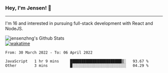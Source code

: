 ### Hey, I'm Jensen! 👋

---

I'm 16 and interested in pursuing full-stack development with React and NodeJS.

![jensenzhng's Github Stats](https://github-readme-stats.vercel.app/api?username=jensenzhng&theme=dark&show_icons=true&count_private=true)
<br />
[![wakatime](https://wakatime.com/badge/user/cbfc263d-3611-4e36-8278-8fad45fe3f62.svg)](https://wakatime.com/@cbfc263d-3611-4e36-8278-8fad45fe3f62)

<!--START_SECTION:waka-->

```text
From: 30 March 2022 - To: 06 April 2022

JavaScript   1 hr 9 mins     ███████████████████████▒░   93.67 %
Other        3 mins          █░░░░░░░░░░░░░░░░░░░░░░░░   04.29 %
```

<!--END_SECTION:waka-->
